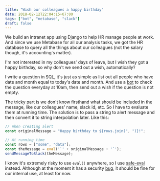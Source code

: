 ```yaml
---
title: "Wish our colleagues a happy birthday"
date: 2018-02-12T22:04:15+07:00
tags: ["bot", "metabase", "slack"]
draft: false
---
```


We build an intranet app using Django to help HR manage people at work. And
since we use Metabase for all our analysis tasks, we got the HR database to
query all the things about our colleagues (not the salary though, it's
accounting's matter).

I'm not interested in my colleagues' days of leave, but I wish they got a happy
birthday, so why don't we send out a wish, automatically?

I write a question in SQL, it's just as simple as list out all people who
have date and month equal to today's date and month. And use a [bot][1] to
check the question everyday at 10am, then send out a wish if the question is
not empty.

The tricky part is we don't know firsthand what should be included in the
message, like our colleagues' name, slack id, etc. So I have to evaluate them
at running time. The solution is to pass a string to alert message and then
convert it to string interpolation later. Like this:

```js
// When creating alert
const originalMessage = "Happy birthday to ${rows.join(", ")}!";

// At running time
const rows = ["some", "data"];
const theMessage = eval('`' + originalMessage + '`');
sendMessageToSlack(theMessage);
```

I know it's extremely risky to use `eval()` anywhere, so I use [safe-eval][2]
instead. Although at the moment it has a security [bug][3], it should be fine
for our internal use, at least for now.


[1]: /posts/metabase-alerts
[2]: https://github.com/hacksparrow/safe-eval
[3]: https://github.com/hacksparrow/safe-eval/issues/5
